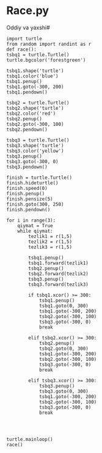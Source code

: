 # Race.py
Oddiy va yaxshi#
    
	import turtle
	from random import randint as r
    def race():
	tsbq1 = turtle.Turtle()
    turtle.bgcolor('forestgreen')
	      
	tsbq1.shape('turtle')
	tsbq1.color('blue')
	tsbq1.penup()
	tsbq1.goto(-300, 200)
	tsbq1.pendown()
 
    tsbq2 = turtle.Turtle()
	tsbq2.shape('turtle')
	tsbq2.color('red')
	tsbq2.penup()
	tsbq2.goto(-300, 100)
	tsbq2.pendown()
	
	tsbq3 = turtle.Turtle()
	tsbq3.shape('turtle')
	tsbq3.color('yellow')
	tsbq3.penup()
	tsbq3.goto(-300, 0)
	tsbq3.pendown()
	
	finish = turtle.Turtle()
	finish.hideturtle()
	finish.speed(0)
	finish.penup()
	finish.pensize(5)
	finish.goto(300, 250)
	finish.pendown()
 
	for i in range(3):
		qiymat = True
		while qiymat:
			tezlik1 = r(1,5)
			tezlik2 = r(1,5)
			tezlik3 = r(1,5)
			
			tsbq1.penup()	
			tsbq1.forward(tezlik1)
			tsbq2.penup()	
			tsbq2.forward(tezlik2)
			tsbq3.penup()
			tsbq3.forward(tezlik3)
			
			if tsbq1.xcor() >= 300:
				tsbq1.penup()
				tsbq1.goto(0, 300)
				tsbq1.goto(-300, 200)
				tsbq2.goto(-300, 100)
				tsbq3.goto(-300, 0)
				break
				
			elif tsbq2.xcor() >= 300:
				tsbq2.penup()
				tsbq2.goto(0, 300)
				tsbq1.goto(-300, 200)
				tsbq2.goto(-300, 100)
				tsbq3.goto(-300, 0)
				break
				
			elif tsbq3.xcor() >= 300:
				tsbq3.penup()
				tsbq3.goto(0, 300)
				tsbq1.goto(-300, 200)
				tsbq2.goto(-300, 100)
				tsbq3.goto(-300, 0)
				break
		
				
			
				
	turtle.mainloop()	
    race()




